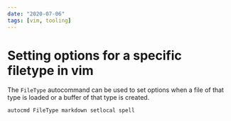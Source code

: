 ```yaml
---
date: "2020-07-06"
tags: [vim, tooling]
---
```


# Setting options for a specific filetype in vim

The `FileType` autocommand can be used to set options when a file of that type
is loaded or a buffer of that type is created.

```vim
autocmd FileType markdown setlocal spell
```
